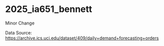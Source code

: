 # 2025_ia651_bennett

Minor Change

Data Source: https://archive.ics.uci.edu/dataset/409/daily+demand+forecasting+orders